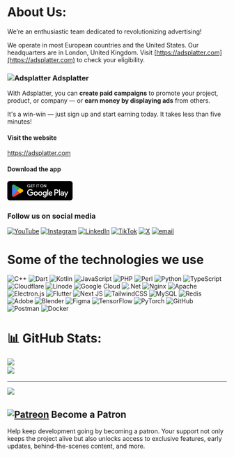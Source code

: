 # About Us:

We’re an enthusiastic team dedicated to revolutionizing advertising!

We operate in most European countries and the United States. Our headquarters are in London, United Kingdom.
Visit [https://adsplatter.com](https://adsplatter.com) to check your eligibility.

### <img  src="https://adsplatter.com/favicon.ico"  alt="Adsplatter"  width="23"  height="23" /> Adsplatter

With Adsplatter, you can **create paid campaigns** to promote your project, product, or company — or **earn money by displaying ads** from others.

It's a win-win — just sign up and start earning today.
It takes less than five minutes!

#### Visit the website

https://adsplatter.com

#### Download the app

<a href="https://play.google.com/store/apps/details?id=com.adsplatter.android">
  <img src="https://raw.githubusercontent.com/pioug/google-play-badges/main/svg/English.svg" alt="Get it on Google Play" width="150"/>
</a>

### Follow us on social media
[![YouTube](https://img.shields.io/badge/YouTube-%23FF0000.svg?logo=YouTube&logoColor=white)](https://youtube.com/@adsplatter) [![Instagram](https://img.shields.io/badge/Instagram-%23E4405F.svg?logo=Instagram&logoColor=white)](https://instagram.com/adsplatter) [![LinkedIn](https://img.shields.io/badge/LinkedIn-%230077B5.svg?logo=linkedin&logoColor=white)](https://www.linkedin.com/company/103423330) [![TikTok](https://img.shields.io/badge/TikTok-%23000000.svg?logo=TikTok&logoColor=white)](https://tiktok.com/@adsplatter) [![X](https://img.shields.io/badge/X-black.svg?logo=X&logoColor=white)](https://x.com/adsplattercom) [![email](https://img.shields.io/badge/Email-D14836?logo=gmail&logoColor=white)](mailto:support@adsplatter.com) 

# Some of the technologies we use
![C++](https://img.shields.io/badge/c++-%2300599C.svg?style=for-the-badge&logo=c%2B%2B&logoColor=white) ![Dart](https://img.shields.io/badge/dart-%230175C2.svg?style=for-the-badge&logo=dart&logoColor=white) ![Kotlin](https://img.shields.io/badge/kotlin-%237F52FF.svg?style=for-the-badge&logo=kotlin&logoColor=white) ![JavaScript](https://img.shields.io/badge/javascript-%23323330.svg?style=for-the-badge&logo=javascript&logoColor=%23F7DF1E) ![PHP](https://img.shields.io/badge/php-%23777BB4.svg?style=for-the-badge&logo=php&logoColor=white) ![Perl](https://img.shields.io/badge/perl-%2339457E.svg?style=for-the-badge&logo=perl&logoColor=white) ![Python](https://img.shields.io/badge/python-3670A0?style=for-the-badge&logo=python&logoColor=ffdd54) ![TypeScript](https://img.shields.io/badge/typescript-%23007ACC.svg?style=for-the-badge&logo=typescript&logoColor=white) ![Cloudflare](https://img.shields.io/badge/Cloudflare-F38020?style=for-the-badge&logo=Cloudflare&logoColor=white) ![Linode](https://img.shields.io/badge/linode-00A95C?style=for-the-badge&logo=linode&logoColor=white) ![Google Cloud](https://img.shields.io/badge/GoogleCloud-%234285F4.svg?style=for-the-badge&logo=google-cloud&logoColor=white) ![.Net](https://img.shields.io/badge/.NET-5C2D91?style=for-the-badge&logo=.net&logoColor=white) ![Nginx](https://img.shields.io/badge/nginx-%23009639.svg?style=for-the-badge&logo=nginx&logoColor=white) ![Apache](https://img.shields.io/badge/apache-%23D42029.svg?style=for-the-badge&logo=apache&logoColor=white) ![Electron.js](https://img.shields.io/badge/Electron-191970?style=for-the-badge&logo=Electron&logoColor=white) ![Flutter](https://img.shields.io/badge/Flutter-%2302569B.svg?style=for-the-badge&logo=Flutter&logoColor=white) ![Next JS](https://img.shields.io/badge/Next-black?style=for-the-badge&logo=next.js&logoColor=white) ![TailwindCSS](https://img.shields.io/badge/tailwindcss-%2338B2AC.svg?style=for-the-badge&logo=tailwind-css&logoColor=white) ![MySQL](https://img.shields.io/badge/mysql-4479A1.svg?style=for-the-badge&logo=mysql&logoColor=white) ![Redis](https://img.shields.io/badge/redis-%23DD0031.svg?style=for-the-badge&logo=redis&logoColor=white) ![Adobe](https://img.shields.io/badge/adobe-%23FF0000.svg?style=for-the-badge&logo=adobe&logoColor=white) ![Blender](https://img.shields.io/badge/blender-%23F5792A.svg?style=for-the-badge&logo=blender&logoColor=white) ![Figma](https://img.shields.io/badge/figma-%23F24E1E.svg?style=for-the-badge&logo=figma&logoColor=white) ![TensorFlow](https://img.shields.io/badge/TensorFlow-%23FF6F00.svg?style=for-the-badge&logo=TensorFlow&logoColor=white) ![PyTorch](https://img.shields.io/badge/PyTorch-%23EE4C2C.svg?style=for-the-badge&logo=PyTorch&logoColor=white) ![GitHub](https://img.shields.io/badge/github-%23121011.svg?style=for-the-badge&logo=github&logoColor=white) ![Postman](https://img.shields.io/badge/Postman-FF6C37?style=for-the-badge&logo=postman&logoColor=white) ![Docker](https://img.shields.io/badge/docker-%230db7ed.svg?style=for-the-badge&logo=docker&logoColor=white)
# 📊 GitHub Stats:

![](https://nirzak-streak-stats.vercel.app/?user=Adsplatter&theme=dark&hide_border=true)<br/>
![](https://github-readme-stats.vercel.app/api/top-langs/?username=Adsplatter&theme=dark&hide_border=true&include_all_commits=false&count_private=false&layout=compact)

---
[![](https://visitcount.itsvg.in/api?id=Adsplatter&icon=0&color=0)](https://visitcount.itsvg.in)

 ## [![Patreon](https://img.shields.io/badge/Patreon-F96854?style=for-the-badge&logo=patreon&logoColor=white)](https://patreon.com/adsplatter) Become a Patron
Help keep development going by becoming a patron. Your support not only keeps the project alive but also unlocks access to exclusive features, early updates, behind-the-scenes content, and more.
